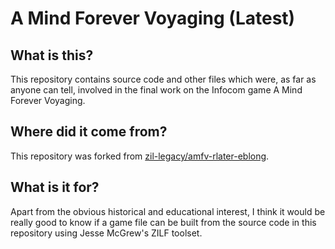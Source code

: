 # A Mind Forever Voyaging (Latest)

## What is this?

This repository contains source code and other files which were, as far as anyone can tell, involved in the final work on the Infocom game A Mind Forever Voyaging.

## Where did it come from?

This repository was forked from [zil-legacy/amfv-rlater-eblong](https://github.com/zil-legacy/amfv-rlater-eblong).

## What is it for?

Apart from the obvious historical and educational interest, I think it would be really good to know if a game file can be built from the source code in this repository using Jesse McGrew's ZILF toolset.
